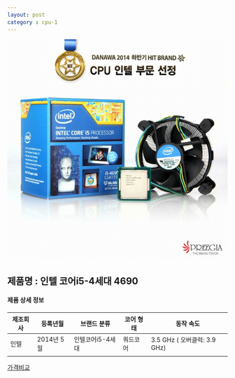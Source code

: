 ```yaml
---
layout: post
category : cpu-1
---
```


![alt text](https://github.com/kutchoiwjun92/kutchoiwjun92.github.com/blob/master/image/cpu-1.jpg?raw=true)

## 제품명 : **인텔 코어i5-4세대 4690**

#### 제품 상세 정보


제조회사  |  등록년월  |    브랜드 분류    |  코어 형태  |  동작 속도
--------- | ---------- | ----------------- | ----------- | -----------------------------
  인텔    | 2014년 5월 |  인텔코어i5-4세대 |   쿼드코어  |  3.5 GHz ( 오버클럭: 3.9 GHz)              
|||


[가격비교](http://prod.danawa.com/info/?pcode=2599081&cate=112747)
